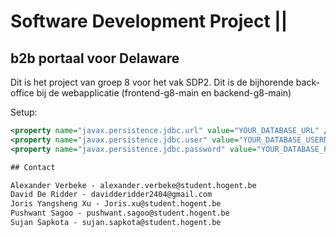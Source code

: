 #  Software Development Project || 

## b2b portaal voor Delaware
Dit is het project van groep 8 voor het vak SDP2. Dit is de bijhorende back-office bij de webapplicatie (frontend-g8-main en backend-g8-main)

Setup: 
```xml
<property name="javax.persistence.jdbc.url" value="YOUR_DATABASE_URL" />
<property name="javax.persistence.jdbc.user" value="YOUR_DATABASE_USERNAME" />
<property name="javax.persistence.jdbc.password" value="YOUR_DATABASE_PASSWORD" />

## Contact

Alexander Verbeke - alexander.verbeke@student.hogent.be
David De Ridder - davidderidder2404@gmail.com
Joris Yangsheng Xu - Joris.xu@student.hogent.be
Pushwant Sagoo - pushwant.sagoo@student.hogent.be
Sujan Sapkota - sujan.sapkota@student.hogent.be 
